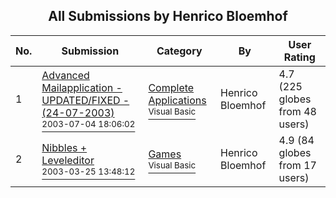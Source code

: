 ﻿<div align="center">

## All Submissions by Henrico Bloemhof

</div>

No.  | Submission | Category | By   | User Rating
---- | ---------- | -------- | ---- | -----------
1 | [Advanced Mailapplication \- UPDATED/FIXED \- \(24\-07\-2003\)<br /><sup>2003-07-04 18:06:02</sup>](https://github.com/Planet-Source-Code/henrico-bloemhof-advanced-mailapplication-updated-fixed-24-07-2003__1-46547) | [Complete Applications<br /><sup>Visual Basic</sup>](../ByCategory/complete-applications__1-27.md) | Henrico Bloemhof | 4.7 (225 globes from 48 users)
2 | [Nibbles \+ Leveleditor<br /><sup>2003-03-25 13:48:12</sup>](https://github.com/Planet-Source-Code/henrico-bloemhof-nibbles-leveleditor__1-46376) | [Games<br /><sup>Visual Basic</sup>](../ByCategory/games__1-38.md) | Henrico Bloemhof | 4.9 (84 globes from 17 users)
